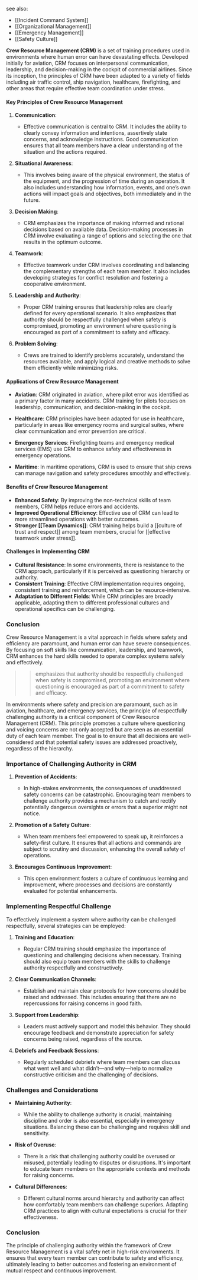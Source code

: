 see also:
- [[Incident Command System]]
- [[Organizational Management]]
- [[Emergency Management]]
- [[Safety Culture]]

**Crew Resource Management (CRM)** is a set of training procedures used in environments where human error can have devastating effects. Developed initially for aviation, CRM focuses on interpersonal communication, leadership, and decision-making in the cockpit of commercial airlines. Since its inception, the principles of CRM have been adapted to a variety of fields including air traffic control, ship navigation, healthcare, firefighting, and other areas that require effective team coordination under stress.

#### Key Principles of Crew Resource Management

1. **Communication**:
   - Effective communication is central to CRM. It includes the ability to clearly convey information and intentions, assertively state concerns, and acknowledge instructions. Good communication ensures that all team members have a clear understanding of the situation and the actions required.

2. **Situational Awareness**:
   - This involves being aware of the physical environment, the status of the equipment, and the progression of time during an operation. It also includes understanding how information, events, and one’s own actions will impact goals and objectives, both immediately and in the future.

3. **Decision Making**:
   - CRM emphasizes the importance of making informed and rational decisions based on available data. Decision-making processes in CRM involve evaluating a range of options and selecting the one that results in the optimum outcome.

4. **Teamwork**:
   - Effective teamwork under CRM involves coordinating and balancing the complementary strengths of each team member. It also includes developing strategies for conflict resolution and fostering a cooperative environment.

5. **Leadership and Authority**:
   - Proper CRM training ensures that leadership roles are clearly defined for every operational scenario. It also emphasizes that authority should be respectfully challenged when safety is compromised, promoting an environment where questioning is encouraged as part of a commitment to safety and efficacy.

6. **Problem Solving**:
   - Crews are trained to identify problems accurately, understand the resources available, and apply logical and creative methods to solve them efficiently while minimizing risks.

#### Applications of Crew Resource Management

- **Aviation**: CRM originated in aviation, where pilot error was identified as a primary factor in many accidents. CRM training for pilots focuses on leadership, communication, and decision-making in the cockpit.
  
- **Healthcare**: CRM principles have been adapted for use in healthcare, particularly in areas like emergency rooms and surgical suites, where clear communication and error prevention are critical.

- **Emergency Services**: Firefighting teams and emergency medical services (EMS) use CRM to enhance safety and effectiveness in emergency operations.

- **Maritime**: In maritime operations, CRM is used to ensure that ship crews can manage navigation and safety procedures smoothly and effectively.

#### Benefits of Crew Resource Management

- **Enhanced Safety**: By improving the non-technical skills of team members, CRM helps reduce errors and accidents.
- **Improved Operational Efficiency**: Effective use of CRM can lead to more streamlined operations with better outcomes.
- **Stronger [[Team Dynamics]]**: CRM training helps build a [[culture of trust and respect]] among team members, crucial for [[effective teamwork under stress]].

#### Challenges in Implementing CRM

- **Cultural Resistance**: In some environments, there is resistance to the CRM approach, particularly if it is perceived as questioning hierarchy or authority.
- **Consistent Training**: Effective CRM implementation requires ongoing, consistent training and reinforcement, which can be resource-intensive.
- **Adaptation to Different Fields**: While CRM principles are broadly applicable, adapting them to different professional cultures and operational specifics can be challenging.

### Conclusion

Crew Resource Management is a vital approach in fields where safety and efficiency are paramount, and human error can have severe consequences. By focusing on soft skills like communication, leadership, and teamwork, CRM enhances the hard skills needed to operate complex systems safely and effectively.

>>emphasizes that authority should be respectfully challenged when safety is compromised, promoting an environment where questioning is encouraged as part of a commitment to safety and efficacy.

In environments where safety and precision are paramount, such as in aviation, healthcare, and emergency services, the principle of respectfully challenging authority is a critical component of Crew Resource Management (CRM). This principle promotes a culture where questioning and voicing concerns are not only accepted but are seen as an essential duty of each team member. The goal is to ensure that all decisions are well-considered and that potential safety issues are addressed proactively, regardless of the hierarchy.

### Importance of Challenging Authority in CRM

1. **Prevention of Accidents**:
   - In high-stakes environments, the consequences of unaddressed safety concerns can be catastrophic. Encouraging team members to challenge authority provides a mechanism to catch and rectify potentially dangerous oversights or errors that a superior might not notice.

2. **Promotion of a Safety Culture**:
   - When team members feel empowered to speak up, it reinforces a safety-first culture. It ensures that all actions and commands are subject to scrutiny and discussion, enhancing the overall safety of operations.

3. **Encourages Continuous Improvement**:
   - This open environment fosters a culture of continuous learning and improvement, where processes and decisions are constantly evaluated for potential enhancements.

### Implementing Respectful Challenge

To effectively implement a system where authority can be challenged respectfully, several strategies can be employed:

1. **Training and Education**:
   - Regular CRM training should emphasize the importance of questioning and challenging decisions when necessary. Training should also equip team members with the skills to challenge authority respectfully and constructively.

2. **Clear Communication Channels**:
   - Establish and maintain clear protocols for how concerns should be raised and addressed. This includes ensuring that there are no repercussions for raising concerns in good faith.

3. **Support from Leadership**:
   - Leaders must actively support and model this behavior. They should encourage feedback and demonstrate appreciation for safety concerns being raised, regardless of the source.

4. **Debriefs and Feedback Sessions**:
   - Regularly scheduled debriefs where team members can discuss what went well and what didn’t—and why—help to normalize constructive criticism and the challenging of decisions.

### Challenges and Considerations

- **Maintaining Authority**:
   - While the ability to challenge authority is crucial, maintaining discipline and order is also essential, especially in emergency situations. Balancing these can be challenging and requires skill and sensitivity.
  
- **Risk of Overuse**:
   - There is a risk that challenging authority could be overused or misused, potentially leading to disputes or disruptions. It's important to educate team members on the appropriate contexts and methods for raising concerns.

- **Cultural Differences**:
   - Different cultural norms around hierarchy and authority can affect how comfortably team members can challenge superiors. Adapting CRM practices to align with cultural expectations is crucial for their effectiveness.

### Conclusion

The principle of challenging authority within the framework of Crew Resource Management is a vital safety net in high-risk environments. It ensures that every team member can contribute to safety and efficiency, ultimately leading to better outcomes and fostering an environment of mutual respect and continuous improvement.